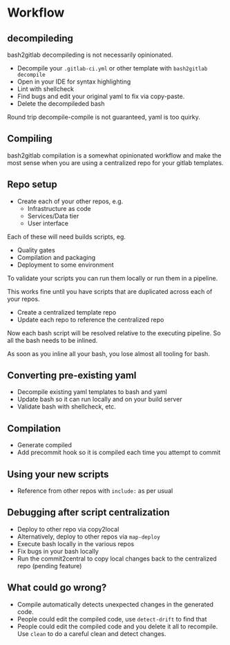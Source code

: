 # Workflow

## decompileding

bash2gitlab decompileding is not necessarily opinionated.

- Decompile your `.gitlab-ci.yml` or other template with `bash2gitlab decompile`
- Open in your IDE for syntax highlighting
- Lint with shellcheck
- Find bugs and edit your original yaml to fix via copy-paste.
- Delete the decompileded bash

Round trip decompile-compile is not guaranteed, yaml is too quirky.

## Compiling

bash2gitlab compilation is a somewhat opinionated workflow and make the most sense when you are using a centralized
repo for your gitlab templates.

## Repo setup

- Create each of your other repos, e.g.
    - Infrastructure as code
    - Services/Data tier
    - User interface

Each of these will need builds scripts, eg.

- Quality gates
- Compilation and packaging
- Deployment to some environment

To validate your scripts you can run them locally or run them in a pipeline.

This works fine until you have scripts that are duplicated across each of your repos.

- Create a centralized template repo
- Update each repo to reference the centralized repo

Now each bash script will be resolved relative to the executing pipeline. So all the bash needs to be inlined.

As soon as you inline all your bash, you lose almost all tooling for bash.

## Converting pre-existing yaml

- Decompile existing yaml templates to bash and yaml
- Update bash so it can run locally and on your build server
- Validate bash with shellcheck, etc.

## Compilation

- Generate compiled
- Add precommit hook so it is compiled each time you attempt to commit

## Using your new scripts

- Reference from other repos with `include:` as per usual

## Debugging after script centralization

- Deploy to other repo via copy2local
- Alternatively, deploy to other repos via `map-deploy`
- Execute bash locally in the various repos
- Fix bugs in your bash locally
- Run the commit2central to copy local changes back to the centralized repo (pending feature)

## What could go wrong?

- Compile automatically detects unexpected changes in the generated code.
- People could edit the compiled code, use `detect-drift` to find that
- People could edit the compiled code and you delete it all to recompile. Use `clean` to do a careful clean and detect
  changes.